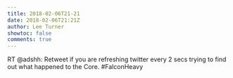```yaml
---
title: 2018-02-06T21-21
date: 2018-02-06T21:21Z
author: Lee Turner
showtoc: false
comments: true
---
```


RT @adshh: Retweet if you are refreshing twitter every 2 secs trying to find out what happened to the Core. 
#FalconHeavy

